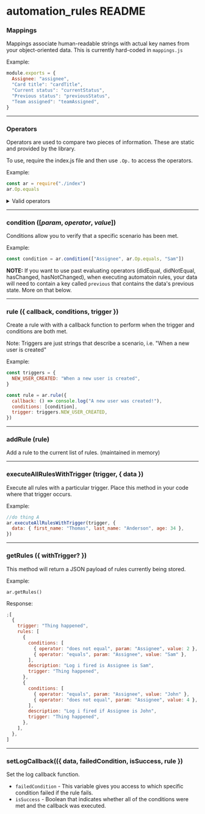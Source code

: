 # automation_rules README

### Mappings

Mappings associate human-readable strings with actual key names from your object-oriented data. This is currently hard-coded in `mappings.js`

Example:

```javascript
module.exports = {
  Assignee: "assignee",
  "Card title": "cardTitle",
  "Current status": "currentStatus",
  "Previous status": "previousStatus",
  "Team assigned": "teamAssigned",
}
```

<hr>

### Operators

Operators are used to compare two pieces of information. These are static and provided by the library.

To use, require the index.js file and then use `.Op.` to access the operators.

Example:

```javascript
const ar = require("./index")
ar.Op.equals
```

<details>
<summary>Valid operators</summary>
<ul>
<li>equals</li>
<li>doesNotEqual</li>
<li>didEqual</li>
<li>didNotEqual</li>
<li>doesInclude</li>
<li>doesNotInclude</li>
<li>hasChanged</li>
<li>hasNotChanged</li>
<li>isGreatherThan</li>
<li>isGreatherThanOrEqualTo</li>
<li>isLessThan</li>
<li>isLessThanOrEqualTo</li>
<li>isFalsy</li>
<li>isTruthy</li>
</ul>
</details>

<hr>

### condition ([_param_, _operator_, _value_])

Conditions allow you to verify that a specific scenario has been met.

Example:

```javascript
const condition = ar.condition(["Assignee", ar.Op.equals, "Sam"])
```

**NOTE:** If you want to use past evaluating operators (didEqual, didNotEqual, hasChanged, hasNotChanged), when executing automatoin rules, your data will need to contain a key called `previous` that contains the data's previous state. More on that below.

<hr>

### rule ({ callback, conditions, trigger })

Create a rule with with a callback function to perform when the trigger and conditions are both met.

Note: Triggers are just strings that describe a scenario, i.e. "When a new user is created"

Example:

```javascript
const triggers = {
  NEW_USER_CREATED: "When a new user is created",
}

const rule = ar.rule({
  callback: () => console.log("A new user was created!"),
  conditions: [condition],
  trigger: triggers.NEW_USER_CREATED,
})
```

<hr>

### addRule (rule)

Add a rule to the current list of rules. (maintained in memory)

<hr>

### executeAllRulesWithTrigger (trigger, { data })

Execute all rules with a particular trigger. Place this method in your code where that trigger occurs.

Example:

```javascript
//do thing A
ar.executeAllRulesWithTrigger(trigger, {
  data: { first_name: "Thomas", last_name: "Anderson", age: 34 },
})
```

<hr>

### getRules ({ withTrigger? })

This method will return a JSON payload of rules currently being stored.

Example:

```
ar.getRules()
```

Response:

```javascript
;[
  {
    trigger: "Thing happened",
    rules: [
      {
        conditions: [
          { operator: "does not equal", param: "Assignee", value: 2 },
          { operator: "equals", param: "Assignee", value: "Sam" },
        ],
        description: "Log i fired is Assignee is Sam",
        trigger: "Thing happened",
      },
      {
        conditions: [
          { operator: "equals", param: "Assignee", value: "John" },
          { operator: "does not equal", param: "Assignee", value: 4 },
        ],
        description: "Log i fired if Assignee is John",
        trigger: "Thing happened",
      },
    ],
  },
]
```

<hr>

### setLogCallback(({ data, failedCondition, isSuccess, rule })

Set the log callback function.

- `failedCondition` - This variable gives you access to which specific condition failed if the rule fails.
- `isSuccess` - Boolean that indicates whether all of the conditions were met and the callback was executed.
